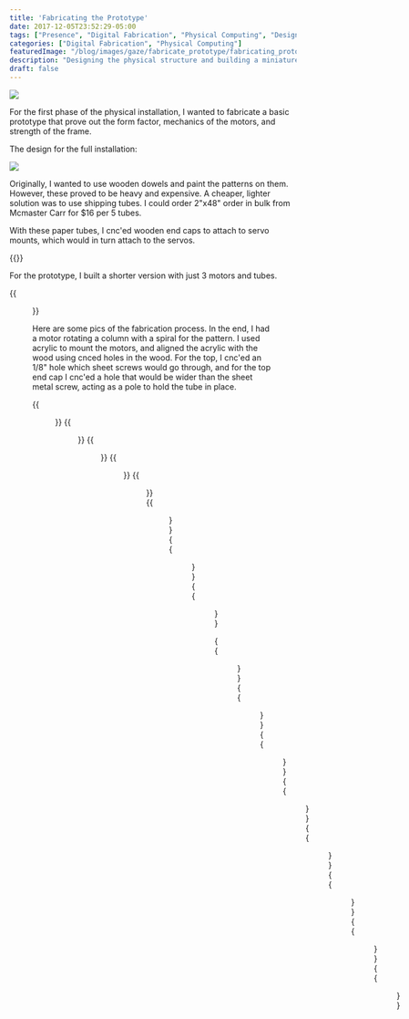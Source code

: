 ```yaml
---
title: 'Fabricating the Prototype'
date: 2017-12-05T23:52:29-05:00
tags: ["Presence", "Digital Fabrication", "Physical Computing", "Design"]
categories: ["Digital Fabrication", "Physical Computing"]
featuredImage: "/blog/images/gaze/fabricate_prototype/fabricating_prototype_featured.png"
description: "Designing the physical structure and building a miniature prototype that proves out the fabrication process and mechanics."
draft: false
---
```


<img src="/blog/images/gaze/fabricate_prototype/rotating_tube.gif" />


For the first phase of the physical installation, I wanted to fabricate a basic prototype that
prove out the form factor, mechanics of the motors, and strength of the frame.

The design for the full installation:

<img src="/blog/images/gaze/fabricate_prototype/PlanInVectorworks.png" />

Originally, I wanted
to use wooden dowels and paint the patterns on them.  However, these proved to be heavy and expensive.
A cheaper, lighter solution was to use shipping tubes.  I could order 2"x48" order in bulk from Mcmaster Carr for $16
per 5 tubes.

With these paper tubes, I cnc'ed wooden end caps to attach to servo mounts, which would in turn attach to the servos.

{{<instagram BcWX633ARpA>}}

For the prototype, I built a shorter version with just 3 motors and tubes. 

{{<figure src="/blog/images/gaze/fabricate_prototype/MiniFrameTest.png" caption="Trimmed down design to prototype on a smaller scale" >}}

Here are some pics of the fabrication process.  In the end, I had a motor rotating a column with a spiral for the pattern.
I used acrylic to mount the motors, and aligned the acrylic with the wood using cnced holes in the wood.  For the top, I cnc'ed an
1/8" hole which sheet screws would go through, and for the top end cap I cnc'ed a hole that would be wider than the sheet metal screw,
acting as a pole to hold the tube in place.


{{<figure src="/blog/images/gaze/fabricate_prototype/ServoMount.png" caption="Cnc routed tube cap to hold the servo hub" >}}
{{<figure src="/blog/images/gaze/fabricate_prototype/SandingCap.png" caption="Sanding a chamfered edge onto the end caps">}}
{{<figure src="/blog/images/gaze/fabricate_prototype/ServoMountInTube.png" caption="The end cap in the tube">}}
{{<figure src="/blog/images/gaze/fabricate_prototype/ScrewHoleSizes.png" caption="Trying different hole sizes with the cnc router to see which would hold the sheet metal screw without gripping it." >}}
{{<figure src="/blog/images/gaze/fabricate_prototype/ScrewHolesFromTOp.png" caption="Cnc routed holes to guide the sheet metal screws to be aligned with the dowels">}}
{{<figure src="/blog/images/gaze/fabricate_prototype/TestingHole.png" caption="Testing which holes fit on the sheet metal screw" >}}
{{<figure src="/blog/images/gaze/fabricate_prototype/TestingMotorHoles.png" caption="Testing the alignment of the servo mount and the holes on the acrylic">}}
{{<figure src="/blog/images/gaze/fabricate_prototype/MisalignedCap.png" caption="End cap mounted to the servo" >}}

{{<figure src="/blog/images/gaze/fabricate_prototype/MotorInAcrylic.png" caption="Testing mounting the motor into acrylic" >}}
{{<figure src="/blog/images/gaze/fabricate_prototype/NotchForShelf.png" caption="Testing cnc'ed a notch for a shelf to go into" >}}
{{<figure src="/blog/images/gaze/fabricate_prototype/ScrewForTube.png" caption="The sheet metal screw that goes into the top of the frame and acts as a guide for the tube" >}}
{{<figure src="/blog/images/gaze/fabricate_prototype/AlignedAcrylic.png" caption="The acrylic mount for the servos perfectly aligned with the cnc routed frame" >}}
{{<figure src="/blog/images/gaze/fabricate_prototype/FromBottom.png" caption="Looking from bottom - servos mounted to acrylic which in turn mounted to the frame" >}}
{{<figure src="/blog/images/gaze/fabricate_prototype/FinalBuilt.png" caption="Final built prototype" >}}
{{<figure src="/blog/images/gaze/fabricate_prototype/ServoControlPanel.png" caption="Using the Mini Maestro control panel to test controlling the servos with the controller" >}}
{{<figure src="/blog/images/gaze/fabricate_prototype/WithSpiral.png" caption="With a stripe for the design made of electric tape" >}}
